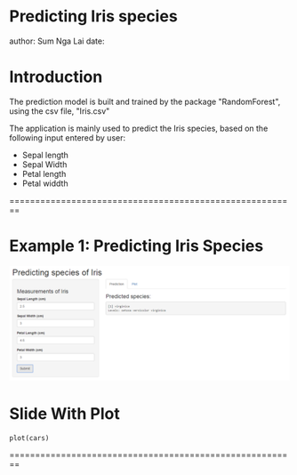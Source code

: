 Predicting Iris species
========================================================
author: Sum Nga Lai
date: 

Introduction
========================================================
The prediction model is built and trained by the package "RandomForest", using the csv file, "Iris.csv" 

The application is mainly used to predict the Iris species, based on the following input entered by user:

- Sepal length
- Sepal Width
- Petal length
- Petal widdth




========================================================

Example 1: Predicting Iris Species
========================================================

![alt test](screen1.png)

Slide With Plot
========================================================

```{r, echo=FALSE}
plot(cars)
```

========================================================
